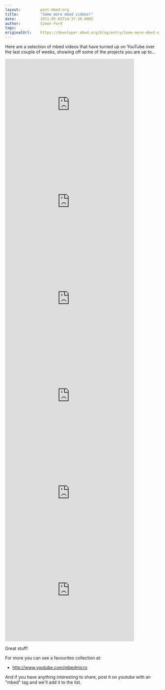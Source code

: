 ```yaml
---
layout:         post-mbed-org
title:          "Some more mbed videos!"
date:           2011-05-03T14:37:36.000Z
author:         Simon Ford
tags:           
originalUrl:    https://developer.mbed.org/blog/entry/Some-more-mbed-videos/
---
```


<p>
  Here are a selection of mbed videos that have turned up on
  YouTube over the last couple of weeks, showing off some of the
  projects you are up to...
</p>
<div class="flex-video">
  <iframe width="420" height="315" src=
  "https://www.youtube.com/embed/x2v7uSfRb90" frameborder="0"
  allowfullscreen="allowfullscreen"></iframe>
</div>
<div class="flex-video">
  <iframe width="420" height="315" src=
  "https://www.youtube.com/embed/_WAU4SHEAo4" frameborder="0"
  allowfullscreen="allowfullscreen"></iframe>
</div>
<div class="flex-video">
  <iframe width="420" height="315" src=
  "https://www.youtube.com/embed/5u7Z7MaUSF0" frameborder="0"
  allowfullscreen="allowfullscreen"></iframe>
</div>
<div class="flex-video">
  <iframe width="420" height="315" src=
  "https://www.youtube.com/embed/cexSk3-PWO8" frameborder="0"
  allowfullscreen="allowfullscreen"></iframe>
</div>
<div class="flex-video">
  <iframe width="420" height="315" src=
  "https://www.youtube.com/embed/3J6ccaA8K0Q" frameborder="0"
  allowfullscreen="allowfullscreen"></iframe>
</div>
<div class="flex-video">
  <iframe width="420" height="315" src=
  "https://www.youtube.com/embed/AIv1ekEm8VE" frameborder="0"
  allowfullscreen="allowfullscreen"></iframe>
</div>
<p>
  Great stuff!
</p>
<p>
  For more you can see a favourites collection at:
</p>
<ul>
  <li>
    <a href="http://www.youtube.com/mbedmicro" rel=
    "nofollow">http://www.youtube.com/mbedmicro</a>
  </li>
</ul>
<p>
  And if you have anything interesting to share, post it on youtube
  with an "mbed" tag and we'll add it to the list.
</p>

